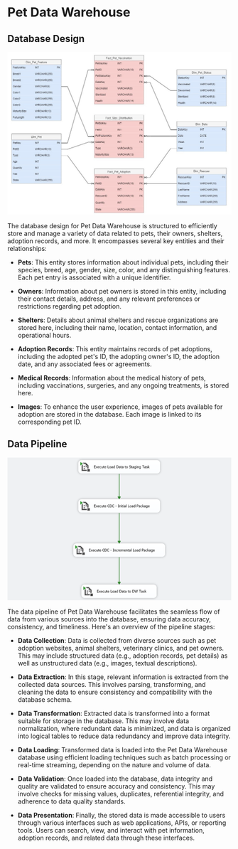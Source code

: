 # Pet Data Warehouse

## Database Design

![pictures](/tool/pictures/pet_finder.png)

The database design for Pet Data Warehouse is structured to efficiently store and manage a variety of data related to pets, their owners, shelters, adoption records, and more. It encompasses several key entities and their relationships:

- **Pets**: This entity stores information about individual pets, including their species, breed, age, gender, size, color, and any distinguishing features. Each pet entry is associated with a unique identifier.

- **Owners**: Information about pet owners is stored in this entity, including their contact details, address, and any relevant preferences or restrictions regarding pet adoption.

- **Shelters**: Details about animal shelters and rescue organizations are stored here, including their name, location, contact information, and operational hours.

- **Adoption Records**: This entity maintains records of pet adoptions, including the adopted pet's ID, the adopting owner's ID, the adoption date, and any associated fees or agreements.

- **Medical Records**: Information about the medical history of pets, including vaccinations, surgeries, and any ongoing treatments, is stored here.

- **Images**: To enhance the user experience, images of pets available for adoption are stored in the database. Each image is linked to its corresponding pet ID.

## Data Pipeline

![pictures](/tool/pictures/pipeline.png)

The data pipeline of Pet Data Warehouse facilitates the seamless flow of data from various sources into the database, ensuring data accuracy, consistency, and timeliness. Here's an overview of the pipeline stages:

- **Data Collection**: Data is collected from diverse sources such as pet adoption websites, animal shelters, veterinary clinics, and pet owners. This may include structured data (e.g., adoption records, pet details) as well as unstructured data (e.g., images, textual descriptions).

- **Data Extraction**: In this stage, relevant information is extracted from the collected data sources. This involves parsing, transforming, and cleaning the data to ensure consistency and compatibility with the database schema.

- **Data Transformation**: Extracted data is transformed into a format suitable for storage in the database. This may involve data normalization, where redundant data is minimized, and data is organized into logical tables to reduce data redundancy and improve data integrity.

- **Data Loading**: Transformed data is loaded into the Pet Data Warehouse database using efficient loading techniques such as batch processing or real-time streaming, depending on the nature and volume of data.

- **Data Validation**: Once loaded into the database, data integrity and quality are validated to ensure accuracy and consistency. This may involve checks for missing values, duplicates, referential integrity, and adherence to data quality standards.

- **Data Presentation**: Finally, the stored data is made accessible to users through various interfaces such as web applications, APIs, or reporting tools. Users can search, view, and interact with pet information, adoption records, and related data through these interfaces.
